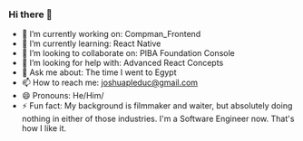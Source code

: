 ### Hi there 👋

- 🔭 I’m currently working on: Compman_Frontend
- 🌱 I’m currently learning: React Native
- 👯 I’m looking to collaborate on: PIBA Foundation Console
- 🤔 I’m looking for help with: Advanced React Concepts
- 💬 Ask me about: The time I went to Egypt
- 📫 How to reach me: joshuapleduc@gmail.com
- 😄 Pronouns: He/Him/
- ⚡ Fun fact: My background is filmmaker and waiter, but absolutely doing nothing in either of those industries. I'm a Software Engineer now. That's how I like it. 
